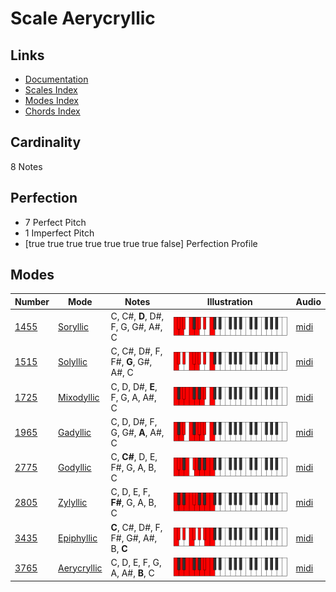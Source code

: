 # Scale Aerycryllic

## Links

- [Documentation](index.md)
- [Scales Index](Scales.md)
- [Modes Index](Modes.md)
- [Chords Index](Chords.md)

## Cardinality

8 Notes

## Perfection

- 7 Perfect Pitch
- 1 Imperfect Pitch
- [true true true true true true true false] Perfection Profile

## Modes

| Number | Mode | Notes | Illustration | Audio |
|--------|------|-------|--------------|-------|
| [1455](https://ianring.com/musictheory/scales/1455) | [Soryllic](ModeSoryllic.md) | C, C#, **D**, D#, F, G, G#, A#, C | ![CNaturalSoryllic](ModeCNaturalSoryllic.png) | [midi](https://github.com/edipermadi/music/blob/main/docs/ModeCNaturalSoryllic.mid?raw=true) | 
| [1515](https://ianring.com/musictheory/scales/1515) | [Solyllic](ModeSolyllic.md) | C, C#, D#, F, F#, **G**, G#, A#, C | ![CNaturalSolyllic](ModeCNaturalSolyllic.png) | [midi](https://github.com/edipermadi/music/blob/main/docs/ModeCNaturalSolyllic.mid?raw=true) | 
| [1725](https://ianring.com/musictheory/scales/1725) | [Mixodyllic](ModeMixodyllic.md) | C, D, D#, **E**, F, G, A, A#, C | ![CNaturalMixodyllic](ModeCNaturalMixodyllic.png) | [midi](https://github.com/edipermadi/music/blob/main/docs/ModeCNaturalMixodyllic.mid?raw=true) | 
| [1965](https://ianring.com/musictheory/scales/1965) | [Gadyllic](ModeGadyllic.md) | C, D, D#, F, G, G#, **A**, A#, C | ![CNaturalGadyllic](ModeCNaturalGadyllic.png) | [midi](https://github.com/edipermadi/music/blob/main/docs/ModeCNaturalGadyllic.mid?raw=true) | 
| [2775](https://ianring.com/musictheory/scales/2775) | [Godyllic](ModeGodyllic.md) | C, **C#**, D, E, F#, G, A, B, C | ![CNaturalGodyllic](ModeCNaturalGodyllic.png) | [midi](https://github.com/edipermadi/music/blob/main/docs/ModeCNaturalGodyllic.mid?raw=true) | 
| [2805](https://ianring.com/musictheory/scales/2805) | [Zylyllic](ModeZylyllic.md) | C, D, E, F, **F#**, G, A, B, C | ![CNaturalZylyllic](ModeCNaturalZylyllic.png) | [midi](https://github.com/edipermadi/music/blob/main/docs/ModeCNaturalZylyllic.mid?raw=true) | 
| [3435](https://ianring.com/musictheory/scales/3435) | [Epiphyllic](ModeEpiphyllic.md) | **C**, C#, D#, F, F#, G#, A#, B, **C** | ![CNaturalEpiphyllic](ModeCNaturalEpiphyllic.png) | [midi](https://github.com/edipermadi/music/blob/main/docs/ModeCNaturalEpiphyllic.mid?raw=true) | 
| [3765](https://ianring.com/musictheory/scales/3765) | [Aerycryllic](ModeAerycryllic.md) | C, D, E, F, G, A, A#, **B**, C | ![CNaturalAerycryllic](ModeCNaturalAerycryllic.png) | [midi](https://github.com/edipermadi/music/blob/main/docs/ModeCNaturalAerycryllic.mid?raw=true) | 
